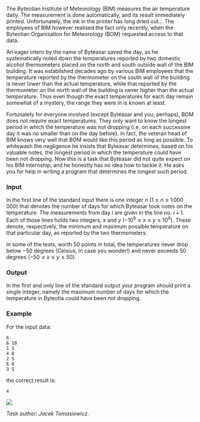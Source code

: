 The Byteotian Institute of Meteorology (BIM) measures the air temperature daily. The measurement is done automatically, and its result immediately printed. Unfortunately, the ink in the printer has long dried out... The employees of BIM however realised the fact only recently, when the Byteotian Organisation for Meteorology (BOM) requested access to that data.

An eager intern by the name of Byteasar saved the day, as he systematically noted down the temperatures reported by two domestic alcohol thermometers placed on the north and south outside wall of the BIM building. It was established decades ago by various BIM employees that the temperature reported by the thermometer on the south wall of the building is never lower than the actual temperature, while that reported by the thermometer on the north wall of the building is never higher than the actual temperature. Thus even though the exact temperatures for each day remain somewhat of a mystery, the range they were in is known at least.

Fortunately for everyone involved (except Byteasar and you, perhaps), BOM does not require exact temperatures. They only want to know the longest period in which the temperature was not dropping (i.e. on each successive day it was no smaller than on the day before). In fact, the veteran head of BIM knows very well that BOM would like this period as long as possible. To whitewash the negligence he insists that Byteasar determines, based on his valuable notes, the longest period in which the temperature could have been not dropping. Now this is a task that Byteasar did not quite expect on his BIM internship, and he honestly has no idea how to tackle it. He asks you for help in writing a program that determines the longest such period.

### Input

In the first line of the standard input there is one integer $n$ ($1 \le n \le 1\,000\,000$) that denotes the number of days for which Byteasar took notes on the temperature. The measurements from day $i$ are given in the line no. $i+1$. Each of those lines holds two integers, $x$ and $y$ ($-10^9 \le x \le y \le 10^9$). These denote, respectively, the minimum and maximum possible temperature on that particular day, as reported by the two thermometers.

In some of the tests, worth 50 points in total, the temperatures never drop below $-50$ degrees (Celsius, in case you wonder!) and never exceeds $50$ degrees ($-50 \le x \le y \le 50$).

### Output

In the first and only line of the standard output your program should print a single integer, namely the maximum number of days for which the temperature in Byteotia could have been not dropping.

### Example

For the input data:
```
6
6 10
1 5
4 8
2 5
6 8
3 5
```
the correct result is:
```
4
```

![]([[file:tem.gif]])

*Task author: Jacek Tomasiewicz.*